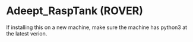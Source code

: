 # Adeept_RaspTank (ROVER)


If installing this on a new machine, make sure the machine has python3 at the latest verion.

